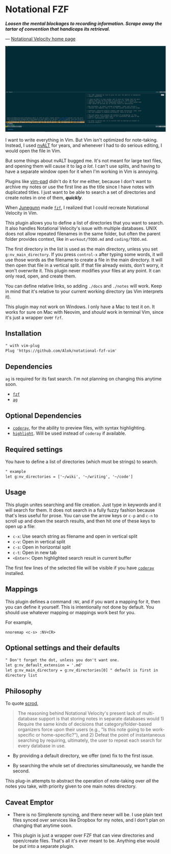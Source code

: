 # Notational FZF

***Loosen the mental blockages to recording information. Scrape away the
tartar of convention that handicaps its retrieval.***

— [Notational Velocity home page](http://notational.net/)

![Usage](/screenshots/Screenshot%202017-01-24%2023.03.27.png?raw=true "Usage")

I want to write everything in Vim. But Vim isn't optimized for
note-taking. Instead, I used
[nvALT](http://brettterpstra.com/projects/nvalt/) for years, and
whenever I had to do serious editing, I would open the file in Vim.

But some things about nvALT bugged me. It's not meant for large text
files, and opening them will cause it to lag *a lot*. I can't use
splits, and having to have a separate window open for it when I'm
working in Vim is annoying.

Plugins like [vim-pad](https://github.com/fmoralesc/vim-pad) didn't do
it for me either, because I don't want to archive my notes or use the
first line as the title since I have notes with duplicated titles. I
just want to be able to search a set of directories and create notes in
one of them, ***quickly***.

When [Junegunn](https://github.com/junegunn/) made
[`fzf`](https://github.com/junegunn/fzf), I realized that I could
recreate Notational Velocity in Vim.

This plugin allows you to define a list of directories that you want to
search. It also handles Notational Velocity's issue with multiple
databases. UNIX does not allow repeated filenames in the same folder,
but often the parent folder provides context, like in `workout/TODO.md`
and `coding/TODO.md`.

The first directory in the list is used as the main directory, unless
you set `g:nv_main_directory`. If you press `control-x` after typing
some words, it will use those words as the filename to create a file in
the main directory. It will then open that file in a vertical split. If
that file already exists, don't worry, it won't overwrite it. This
plugin never modifies your files at any point. It can only read, open,
and create them.

You can define relative links, so adding `./docs` and `./notes` will
work. Keep in mind that it's relative to your current working directory
(as Vim interprets it).

This plugin may not work on Windows. I only have a Mac to test it on. It
works for sure on Mac with Neovim, and *should* work in terminal Vim,
since it's just a wrapper over `fzf`.

## Installation

``` {.vim}
" with vim-plug
Plug 'https://github.com/Alok/notational-fzf-vim'
```

## Dependencies

`ag` is required for its fast search. I'm not planning on changing this
anytime soon.

-   [`fzf`](https://github.com/junegunn/fzf)
-   [`ag`](https://github.com/ggreer/the_silver_searcher)

## Optional Dependencies

-   [`coderay`](https://github.com/rubychan/coderay), for the ability to
    preview files, with syntax highlighting.
-   [`highlight`](http://www.andre-simon.de/doku/highlight/en/highlight.html).
    Will be used instead of `coderay` if available.

## Required settings

You have to define a list of directories (which must be strings) to
search.

``` {.vim}
" example
let g:nv_directories = ['~/wiki', '~/writing', '~/code']
```

## Usage

This plugin unites searching and file creation. Just type in keywords
and it will search for them. It does not search in a fully fuzzy fashion
because that's less useful for prose. You can use the arrow keys or
`c-p` and `c-n` to scroll up and down the search results, and then hit
one of these keys to open up a file:

-   `c-x`: Use search string as filename and open in vertical split
-   `c-v`: Open in vertical split
-   `c-s`: Open in horizontal split
-   `c-t`: Open in new tab
-   `<Enter>`: Open highlighted search result in current buffer

The first few lines of the selected file will be visible if you have
[`coderay`](https://github.com/rubychan/coderay) installed.

## Mappings

This plugin defines a command `:NV`, and if you want a mapping for it,
then you can define it yourself. This is intentionally not done by
default. You should use whatever mapping or mappings work best for you.

For example,

``` {.vim}
nnoremap <c-s> :NV<CR>
```

## Optional settings and their defaults

``` {.vim}
" Don't forget the dot, unless you don't want one.
let g:nv_default_extension = '.md'
let g:nv_main_directory = g:nv_directories[0] " default is first in directory list
```

## Philosophy

To quote [scrod](https://github.com/scrod/nv/issues/22),

> The reasoning behind Notational Velocity's present lack of
> multi-database support is that storing notes in separate databases
> would 1) Require the same kinds of decisions that
> category/folder-based organizers force upon their users (e.g., "Is
> this note going to be work-specific or home-specific?"), and 2) Defeat
> the point of instantaneous searching by requiring, ultimately, the
> user to repeat each search for every database in use.

-   By providing a default directory, we offer (one) fix to the first
    issue.

-   By searching the whole set of directories simultaneously, we handle
    the second.

This plug-in attempts to abstract the operation of note-taking over
*all* the notes you take, with priority given to one main notes
directory.

## Caveat Emptor

-   There is no Simplenote syncing, and there never will be. I use plain
    text files synced over services like Dropbox for my notes, and I
    don't plan on changing that anytime soon.

-   This plugin is just a wrapper over FZF that can view directories and
    open/create files. That's all it's ever meant to be. Anything else
    would be put into a separate plugin.
